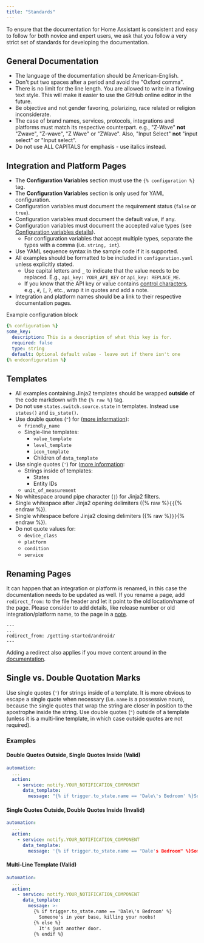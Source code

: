 ```yaml
---
title: "Standards"
---
```


To ensure that the documentation for Home Assistant is consistent and easy to follow for both novice and expert users, we ask that you follow a very strict set of standards for developing the documentation.

## General Documentation

- The language of the documentation should be American-English.
- Don't put two spaces after a period and avoid the "Oxford comma".
- There is no limit for the line length. You are allowed to write in a flowing text style. This will make it easier to use the GitHub online editor in the future.
- Be objective and not gender favoring, polarizing, race related or religion inconsiderate.
- The case of brand names, services, protocols, integrations and platforms must match its respective counterpart. e.g., "Z-Wave" **not** "Zwave", "Z-wave", "Z Wave" or "ZWave". Also, "Input Select" **not** "input select" or "Input select".
- Do not use ALL CAPITALS for emphasis - use italics instead.

## Integration and Platform Pages

- The **Configuration Variables** section must use the `{% configuration %}` tag.
- The **Configuration Variables** section is only used for YAML configuration.
- Configuration variables must document the requirement status (`false` or `true`).
- Configuration variables must document the default value, if any.
- Configuration variables must document the accepted value types (see [Configuration variables details](documenting/create-page.md#configuration)).
  - For configuration variables that accept multiple types, separate the types with a comma (i.e. `string, int`).
- Use YAML sequence syntax in the sample code if it is supported.
- All examples should be formatted to be included in `configuration.yaml` unless explicitly stated.
  - Use capital letters and `_` to indicate that the value needs to be replaced. E.g., `api_key: YOUR_API_KEY` or `api_key: REPLACE_ME`.
  - If you know that the API key or value contains [control characters](https://en.wikipedia.org/wiki/YAML#Syntax), e.g., `#`, `[`, `?`, etc., wrap it in quotes and add a note.
- Integration and platform names should be a link to their respective documentation pages.

Example configuration block

```yaml
{% configuration %}
some_key:
  description: This is a description of what this key is for.
  required: false
  type: string
  default: Optional default value - leave out if there isn't one
{% endconfiguration %}
```

## Templates

- All examples containing Jinja2 templates should be wrapped **outside** of the code markdown with the `{% raw %}` tag.
- Do not use `states.switch.source.state` in templates. Instead use `states()` and `is_state()`.
- Use double quotes (`"`) for ([more information](#single-vs-double-quotation-marks)):
  - `friendly_name`
  - Single-line templates:
    - `value_template`
    - `level_template`
    - `icon_template`
    - Children of `data_template`
- Use single quotes (`'`) for ([more information](#single-vs-double-quotation-marks):
  - Strings inside of templates:
    - States
    - Entity IDs
  - `unit_of_measurement`
- No whitespace around pipe character (`|`) for Jinja2 filters.
- Single whitespace after Jinja2 opening delimiters ({% raw %}`{{`{% endraw %}).
- Single whitespace before Jinja2 closing delimiters ({% raw %}`}}`{% endraw %}).
- Do not quote values for:
  - `device_class`
  - `platform`
  - `condition`
  - `service`

## Renaming Pages

It can happen that an integration or platform is renamed, in this case the documentation needs to be updated as well. If you rename a page, add  `redirect_from:` to the file header and let it point to the old location/name of the page. Please consider to add details, like release number or old integration/platform name, to the page in a [note](/documenting/create-page.md/#html).

```text
---
...
redirect_from: /getting-started/android/
---
```

Adding a redirect also applies if you move content around in the [documentation](https://www.home-assistant.io/docs/).

## Single vs. Double Quotation Marks

Use single quotes (`'`) for strings inside of a template. It is more obvious to escape a single quote when necessary (i.e. `name` is a possessive noun), because the single quotes that wrap the string are closer in position to the apostrophe inside the string. Use double quotes (`"`) outside of a template (unless it is a multi-line template, in which case outside quotes are not required).

### Examples

#### Double Quotes Outside, Single Quotes Inside (Valid)

```yaml
automation:
  ...
  action:
    - service: notify.YOUR_NOTIFICATION_COMPONENT
      data_template:
        message: "{% if trigger.to_state.name == 'Dale\'s Bedroom' %}Someone's in your base, killing your noobs!{% else %}It's just another door.{% endif %}"
```

#### Single Quotes Outside, Double Quotes Inside (Invalid)

```yaml
automation:
  ...
  action:
    - service: notify.YOUR_NOTIFICATION_COMPONENT
      data_template:
        message: '{% if trigger.to_state.name == "Dale's Bedroom" %}Someone's in your base, killing your noobs!{% else %}It's just another door.{% endif %}'
```

#### Multi-Line Template (Valid)

```yaml
automation:
  ...
  action:
    - service: notify.YOUR_NOTIFICATION_COMPONENT
      data_template:
        message: >-
          {% if trigger.to_state.name == 'Dale\'s Bedroom' %}
            Someone's in your base, killing your noobs!
          {% else %}
            It's just another door.
          {% endif %}
```
